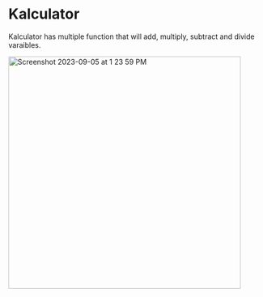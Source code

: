 # Kalculator
Kalculator has multiple function that will add, multiply, subtract and divide varaibles.

<img width="459" alt="Screenshot 2023-09-05 at 1 23 59 PM" src="https://github.com/Kissahussain/Kalculator/assets/88753348/28069ca1-d942-4385-bcc5-75dd66344413">

